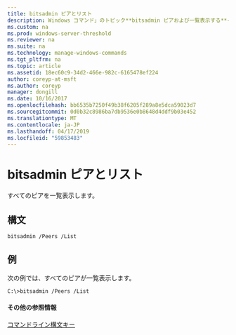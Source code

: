 ```yaml
---
title: bitsadmin ピアとリスト
description: Windows コマンド」のトピック**bitsadmin ピアおよび一覧表示する**-すべてのピアを一覧表示されます。
ms.custom: na
ms.prod: windows-server-threshold
ms.reviewer: na
ms.suite: na
ms.technology: manage-windows-commands
ms.tgt_pltfrm: na
ms.topic: article
ms.assetid: 18ec60c9-34d2-466e-982c-6165478ef224
author: coreyp-at-msft
ms.author: coreyp
manager: dongill
ms.date: 10/16/2017
ms.openlocfilehash: bb6535b7250f49b38f6205f289a8e5dca59023d7
ms.sourcegitcommit: 0d0b32c8986ba7db9536e0b8648d4ddf9b03e452
ms.translationtype: MT
ms.contentlocale: ja-JP
ms.lasthandoff: 04/17/2019
ms.locfileid: "59853483"
---
```

# <a name="bitsadmin-peers-and-list"></a>bitsadmin ピアとリスト



すべてのピアを一覧表示します。

## <a name="syntax"></a>構文

```
bitsadmin /Peers /List 
```

## <a name="BKMK_examples"></a>例

次の例では、すべてのピアが一覧表示します。
```
C:\>bitsadmin /Peers /List
```

#### <a name="additional-references"></a>その他の参照情報

[コマンドライン構文キー](command-line-syntax-key.md)